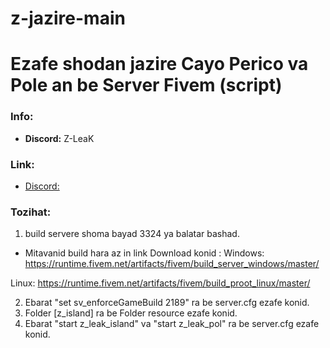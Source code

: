 # z-jazire-main
# Ezafe shodan jazire Cayo Perico va Pole an be Server Fivem (script)

### Info:
- **Discord:** Z-LeaK

### Link:
- [Discord:](https://discord.gg/F8xVAmDXvt)

### Tozihat:
1) build servere shoma bayad 3324 ya balatar bashad. 
* Mitavanid build hara az in link Download konid : 
Windows: https://runtime.fivem.net/artifacts/fivem/build_server_windows/master/

Linux: https://runtime.fivem.net/artifacts/fivem/build_proot_linux/master/

2) Ebarat "set sv_enforceGameBuild 2189" ra be server.cfg ezafe konid.
3) Folder [z_island] ra be Folder resource ezafe konid.
4) Ebarat "start z_leak_island" va "start z_leak_pol" ra be server.cfg ezafe konid.
